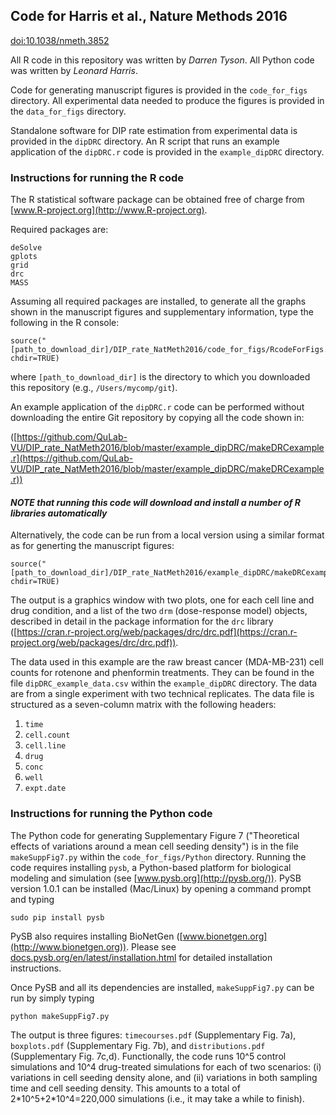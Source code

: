 ## **Code for Harris et al., Nature Methods 2016**
[doi:10.1038/nmeth.3852](http://dx.doi.org/10.1038/nmeth.3852)

All R code in this repository was written by _Darren Tyson_. All Python code was written by _Leonard Harris_.

Code for generating manuscript figures is provided in the `code_for_figs` directory. 
All experimental data needed to produce the figures is provided in the `data_for_figs` directory.

Standalone software for DIP rate estimation from experimental data is provided in the `dipDRC` directory.
An R script that runs an example application of the `dipDRC.r` code is provided in the `example_dipDRC` directory.

### **Instructions for running the R code**

The R statistical software package can be obtained free of charge from [www.R-project.org](http://www.R-project.org).

Required packages are:
```
deSolve
gplots
grid
drc
MASS
```
Assuming all required packages are installed, to generate all the graphs shown in the manuscript figures
and supplementary information, type the following in the R console:
```
source("[path_to_download_dir]/DIP_rate_NatMeth2016/code_for_figs/RcodeForFigs.r", chdir=TRUE)
```
where `[path_to_download_dir]` is the directory to which you downloaded this repository (e.g., `/Users/mycomp/git`).

An example application of the `dipDRC.r` code can be performed without downloading the entire Git repository
by copying all the code shown in:

([https://github.com/QuLab-VU/DIP_rate_NatMeth2016/blob/master/example_dipDRC/makeDRCexample.r](https://github.com/QuLab-VU/DIP_rate_NatMeth2016/blob/master/example_dipDRC/makeDRCexample.r))

#### *NOTE that running this code will download and install a number of R libraries automatically*

Alternatively, the code can be run from a local version using a similar format as for generting the manuscript figures:
```
source("[path_to_download_dir]/DIP_rate_NatMeth2016/example_dipDRC/makeDRCexample.r", chdir=TRUE)
```

The output is a graphics window with two plots, one for each cell line and drug condition, and a list of the two 
`drm` (dose-response model) objects, described in detail in the package information for the `drc` library 
([https://cran.r-project.org/web/packages/drc/drc.pdf](https://cran.r-project.org/web/packages/drc/drc.pdf)).

The data used in this example are the raw breast cancer (MDA-MB-231) cell counts for rotenone
and phenformin treatments. They can be found in the file `dipDRC_example_data.csv` within the `example_dipDRC` directory. 
The data are from a single experiment with two technical replicates. The data file is structured as a 
seven-column matrix with the following headers:
1) `time`
2) `cell.count`
3) `cell.line`
4) `drug`
5) `conc`
6) `well`
7) `expt.date`

### **Instructions for running the Python code**

The Python code for generating Supplementary Figure 7 ("Theoretical effects of variations around a mean cell seeding
density") is in the file `makeSuppFig7.py` within the `code_for_figs/Python` directory. Running the code requires installing `pysb`, 
a Python-based platform for biological modeling and simulation (see [www.pysb.org](http://pysb.org/)). PySB version 1.0.1
can be installed (Mac/Linux) by opening a command prompt and typing
```
sudo pip install pysb
``` 
PySB also requires installing BioNetGen ([www.bionetgen.org](http://www.bionetgen.org)). Please see 
[docs.pysb.org/en/latest/installation.html](http://docs.pysb.org/en/latest/installation.html) for detailed installation 
instructions.

Once PySB and all its dependencies are installed, `makeSuppFig7.py` can be run by simply typing
```
python makeSuppFig7.py
```
The output is three figures: `timecourses.pdf` (Supplementary Fig. 7a), `boxplots.pdf` (Supplementary Fig. 7b), and `distributions.pdf`
(Supplementary Fig. 7c,d). Functionally, the code runs 10^5 control simulations and 10^4 drug-treated simulations for each
of two scenarios: (i) variations in cell seeding density alone, and (ii) variations in both sampling time and cell seeding
density. This amounts to a total of 2\*10^5+2\*10^4=220,000 simulations (i.e., it may take a while to finish).
